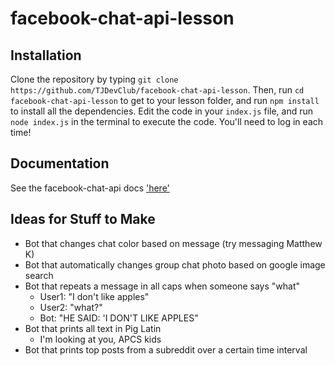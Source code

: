 # facebook-chat-api-lesson

## Installation

Clone the repository by typing `git clone https://github.com/TJDevClub/facebook-chat-api-lesson`. Then, run `cd facebook-chat-api-lesson` to get to your lesson folder, and run `npm install` to install all the dependencies. Edit the code in your `index.js` file, and run `node index.js` in the terminal to execute the code. You'll need to log in each time!

## Documentation

See the facebook-chat-api docs ['here'](https://github.com/Schmavery/facebook-chat-api#documentation)

## Ideas for Stuff to Make

* Bot that changes chat color based on message (try messaging Matthew K)
* Bot that automatically changes group chat photo based on google image search
* Bot that repeats a message in all caps when someone says "what"
	* User1: "I don't like apples"
	* User2: "what?"
	* Bot: "HE SAID: 'I DON'T LIKE APPLES"
* Bot that prints all text in Pig Latin
	* I'm looking at you, APCS kids
* Bot that prints top posts from a subreddit over a certain time interval